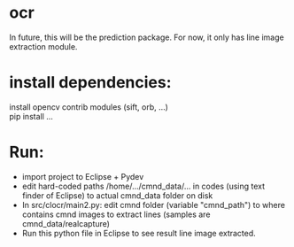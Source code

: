 # ocr
In future, this will be the prediction package. For now, it only has line image extraction module.    

# install dependencies:
install opencv contrib modules (sift, orb, ...)   
pip install ...   

# Run:
* import project to Eclipse + Pydev   
* edit hard-coded paths /home/.../cmnd_data/... in codes (using text finder of Eclipse) to actual cmnd_data folder on disk   
* In src/clocr/main2.py: edit cmnd folder (variable "cmnd_path") to where contains cmnd images to extract lines (samples are cmnd_data/realcapture)
* Run this python file in Eclipse to see result line image extracted.
